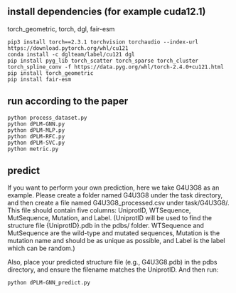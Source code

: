 ## install dependencies (for example cuda12.1)
torch_geometric, torch, dgl, fair-esm
```
pip3 install torch==2.3.1 torchvision torchaudio --index-url https://download.pytorch.org/whl/cu121
conda install -c dglteam/label/cu121 dgl
pip install pyg_lib torch_scatter torch_sparse torch_cluster torch_spline_conv -f https://data.pyg.org/whl/torch-2.4.0+cu121.html
pip install torch_geometric
pip install fair-esm
```

## run according to the paper

```
python process_dataset.py
python dPLM-GNN.py
python dPLM-MLP.py
python dPLM-RFC.py
python dPLM-SVC.py
python metric.py
```


## predict
If you want to perform your own prediction, here we take G4U3G8 as an example. Please create a folder named G4U3G8 under the task directory, and then create a file named G4U3G8_processed.csv under task/G4U3G8/. This file should contain five columns: UniprotID, WTSequence, MutSequence, Mutation, and Label.
(UniprotID will be used to find the structure file {UniprotID}.pdb in the pdbs/ folder. WTSequence and MutSequence are the wild-type and mutated sequences, Mutation is the mutation name and should be as unique as possible, and Label is the label which can be random.)

Also, place your predicted structure file (e.g., G4U3G8.pdb) in the pdbs directory, and ensure the filename matches the UniprotID.
And then run:
```
python dPLM-GNN_predict.py
```